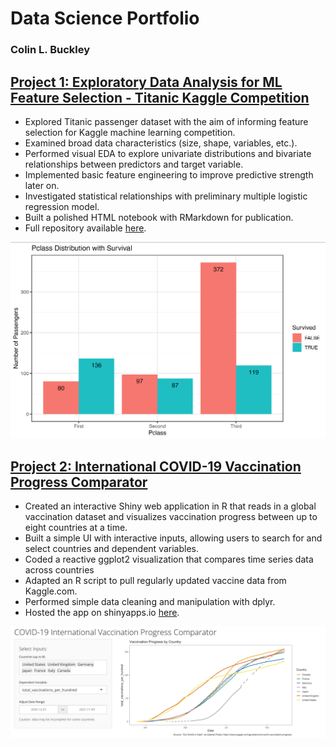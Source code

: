 # Data Science Portfolio

### Colin L. Buckley

## [Project 1: Exploratory Data Analysis for ML Feature Selection - Titanic Kaggle Competition](https://colinlbuckley.github.io/Titanic_EDA)
* Explored Titanic passenger dataset with the aim of informing feature selection for Kaggle machine learning competition.
* Examined broad data characteristics (size, shape, variables, etc.).
* Performed visual EDA to explore univariate distributions and bivariate relationships between predictors and target variable.
* Implemented basic feature engineering to improve predictive strength later on.
* Investigated statistical relationships with preliminary multiple logistic regression model.
* Built a polished HTML notebook with RMarkdown for publication.
* Full repository available [here](https://github.com/colinlbuckley/Titanic_ML_Kaggle).

![](/Portfolio/Images/Pclass_Survival_distribution.png)

## [Project 2: International COVID-19 Vaccination Progress Comparator](https://github.com/colinlbuckley/vaccination_progress_app)
* Created an interactive Shiny web application in R that reads in a global vaccination dataset and visualizes vaccination progress between up to eight countries at a time.
* Built a simple UI with interactive inputs, allowing users to search for and select countries and dependent variables.
* Coded a reactive ggplot2 visualization that compares time series data across countries
* Adapted an R script to pull regularly updated vaccine data from Kaggle.com.
* Performed simple data cleaning and manipulation with dplyr.
* Hosted the app on shinyapps.io [here](https://colinlbuckley.shinyapps.io/vaccine_progress_app/).

![](/Portfolio/Images/g7_total_per_hundred.png)
